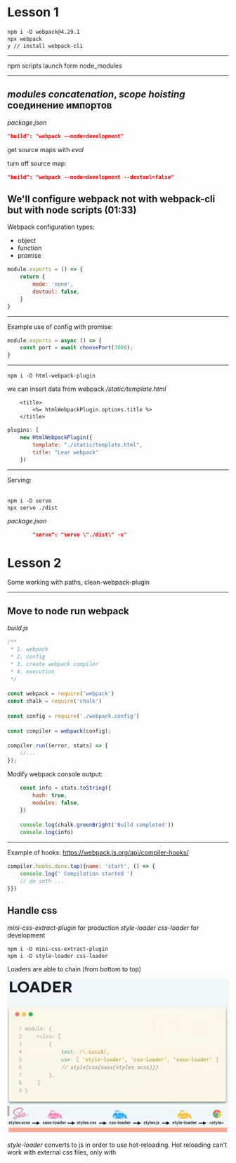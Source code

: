 # Lesson 1
```
npm i -D webpack@4.29.1
npx webpack
y // install webpack-cli
```
---
npm scripts launch form node_modules

---
_modules concatenation_, _scope hoisting_
соединение импортов
---

_package.json_
```json
"build": "webpack --mode=development"
```
get source maps with _eval_

turn off source map:
```json
"build": "webpack --mode=development --devtool=false"
```

We'll configure webpack not with webpack-cli but with node scripts (01:33)
---

Webpack configuration types:
- object
- function
- promise

```javascript
module.exports = () => {
    return {
        mode: 'none',
        devtool: false,
    }
}
```
---
Example use of config with promise:
```javascript
module.exports = async () => {
    const port = await choosePort(3000);
}
```
---

`npm i -D html-webpack-plugin`

we can insert data from webpack
_/static/template.html_
```pug
    <title>
        <%= htmlWebpackPlugin.options.title %>
    </title>
```
```javascript
plugins: [
    new HtmlWebpackPlugin({
        template: "./static/template.html",
        title: "Lear webpack"
    })
```
---
Serving:
```

npm i -D serve
npx serve ./dist
```
_package.json_
```json
        "serve": "serve \"./dist\" -s"
```

# Lesson 2
Some working with paths,
clean-webpack-plugin

---
## Move to node run webpack
_build.js_
```javascript
/**
 * 1. webpack
 * 2. config
 * 3. create webpack compiler
 * 4. execution
 */

const webpack = require('webpack')
const chalk = require('chalk')

const config = require('./webpack.config')

const compiler = webpack(config);

compiler.run((error, stats) => {
    //...
});
```
Modify webpack console output:
```javascript
    const info = stats.toString({
        hash: true,
        modules: false,
    })

    console.log(chalk.greenBright('Build completed'))
    console.log(info)
```
---
Example of hooks:
https://webpack.js.org/api/compiler-hooks/
```javascript
compiler.hooks.done.tap({name: 'start', () => {
    console.log(' Compilation started ')
    // do smth ...
}})
```
## Handle css
_mini-css-extract-plugin_ for production
_style-loader css-loader_ for development
```
npm i -D mini-css-extract-plugin
npm i -D style-loader css-loader
```

Loaders are able to chain (from bottom to top)

![](./notes_images/loaders-chain.png?raw=true)
![](./notes_images/why-style.png?raw=true)

_style-loader_ converts to js in order to use hot-reloading. Hot reloading can't work with external css files, only with <style> tags

_webpack.config.js_
```javascript
module: {
    rules: [
        {
            test: /\.css$/,
            use: [ 'style-loader', 'css-loader' ]
        }
    ]
}
```
---

## 1st look at webpack-dev-server

- Hot reloading is hard to maintain
- Hot reloading modifies code in dev mode, so it is different from prod

we'll test hot reloading
1. setup on server
2. setup on client
3. setup in webpack config
4. setup in source

Webpack V4
_start.js_
```javascript
        setupMiddlewares: (app) => { // add hot middleware
            app.use(
                hot(compiler, {
                    log: false,
                })
            )
        },
```
_webpack.config.js
```javascript
import {HotModuleReplacementPlugin} from "webpac";

        entry: [
            'webpack-hot-middleware/client?reload=true&quiet=true',
            SOURCE_DIRECTORY
        ],
    ...
        plugins:[
            ...
            new HotModuleReplacementPlugin()
        ]
```
_index.js_
```javascript
if (module.hot) {
    module.hot.accept('./simple-components/dom', function() {
        document.body.removeChild(element);
        element = component();
        document.body.appendChild(element);
    })
}
```

Webpack V5
out of the box?
---
react-hot-loader
used instead of webpack-hot-middleware.
